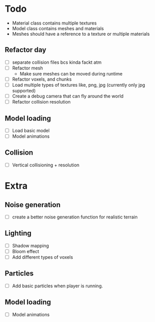 # Todo

- Material class contains multiple textures
- Model class contains meshes and materials
- Meshes should have a reference to a texture or multiple materials

## Refactor day

- [ ] separate collision files bcs kinda fackt atm
- [ ] Refactor mesh
  - Make sure meshes can be moved during runtime
- [ ] Refactor voxels, and chunks
- [ ] Load multiple types of textures like, png, jpg (currently only jpg supported)
- [ ] Create a debug camera that can fly around the world
- [ ] Refactor collision resolution

## Model loading

- [ ] Load basic model
- [ ] Model animations

## Collision

- [ ] Vertical collisioning + resolution

# Extra

## Noise generation

- [ ] create a better noise generation function for realistic terrain

## Lighting

- [ ] Shadow mapping
- [ ] Bloom effect
- [ ] Add different types of voxels

## Particles

- [ ] Add basic particles when player is running.

## Model loading

- [ ] Model animations
